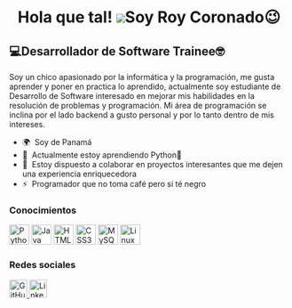 <!--
**roycvx/roycvx** is a ✨ _special_ ✨ repository because its `README.md` (this file) appears on your GitHub profile.

Here are some ideas to get you started:

- 🔭 I’m currently working on ...
- 🌱 I’m currently learning ...
- 👯 I’m looking to collaborate on ...
- 🤔 I’m looking for help with ...
- 💬 Ask me about ...
- 📫 How to reach me: ...
- 😄 Pronouns: ...
- ⚡ Fun fact: ...
-->

<h1 align="center">Hola que tal! <img src="https://user-images.githubusercontent.com/18350557/176309783-0785949b-9127-417c-8b55-ab5a4333674e.gif"/>Soy Roy Coronado😉</h1>

💻Desarrollador de Software Trainee🤓
---------------------------------

Soy un chico apasionado por la informática y la programación, me gusta aprender y poner en practica lo aprendido, actualmente soy estudiante de Desarrollo de Software interesado en mejorar mis habilidades en la resolución de problemas y programación.
Mi área de programación se inclina por el lado backend a gusto personal y por lo tanto dentro de mis intereses.

* 🌍  Soy de Panamá
* 🧠  Actualmente estoy aprendiendo Python🐍
* 🤝  Estoy dispuesto a colaborar en proyectos interesantes que me dejen una experiencia enriquecedora
* ⚡  Programador que no toma café pero si té negro
  
### Conocimientos

<p align="left">
    <a href="https://www.python.org/" target="_blank" rel="noreferrer"><img src="https://raw.githubusercontent.com/danielcranney/readme-generator/main/public/icons/skills/python-colored.svg" width="36" height="36" alt="Python" /></a>
    <a href="https://www.oracle.com/java/" target="_blank" rel="noreferrer"><img src="https://raw.githubusercontent.com/danielcranney/readme-generator/main/public/icons/skills/java-colored.svg" width="36" height="36" alt="Java" /></a>
    <a href="https://developer.mozilla.org/en-US/docs/Glossary/HTML5" target="_blank" rel="noreferrer"><img src="https://raw.githubusercontent.com/danielcranney/readme-generator/main/public/icons/skills/html5-colored.svg" width="36" height="36" alt="HTML5" /></a>
    <a href="https://www.w3.org/TR/CSS/#css" target="_blank" rel="noreferrer"><img src="https://raw.githubusercontent.com/danielcranney/readme-generator/main/public/icons/skills/css3-colored.svg" width="36" height="36" alt="CSS3" /></a>
    <a href="https://www.mysql.com/" target="_blank" rel="noreferrer"><img src="https://raw.githubusercontent.com/danielcranney/readme-generator/main/public/icons/skills/mysql-colored.svg" width="36" height="36" alt="MySQL" /></a>
    <a href="https://www.linux.org" target="_blank" rel="noreferrer"><img src="https://raw.githubusercontent.com/danielcranney/readme-generator/main/public/icons/skills/linux-colored.svg" width="36" height="36" alt="Linux" /></a>
</p>


### Redes sociales
<p align="left"> 
  <a href="https://www.github.com/roycvx" target="_blank" rel="noreferrer"> 
    <picture> 
      <source 
        media="(prefers-color-scheme: dark)" 
        srcset="https://raw.githubusercontent.com/danielcranney/readme-generator/main/public/icons/socials/github-dark.svg" 
      />
      <source 
        media="(prefers-color-scheme: light)" 
        srcset="https://raw.githubusercontent.com/danielcranney/readme-generator/main/public/icons/socials/github.svg" 
      />
      <img 
        src="https://raw.githubusercontent.com/danielcranney/readme-generator/main/public/icons/socials/github.svg" 
        width="32" 
        height="32" 
        alt="GitHub" 
      /> 
    </picture> 
  </a> 
  <a href="https://www.linkedin.com/in/roycoronado" target="_blank" rel="noreferrer"> 
    <picture> 
      <source 
        media="(prefers-color-scheme: dark)" 
        srcset="https://raw.githubusercontent.com/danielcranney/readme-generator/main/public/icons/socials/linkedin-dark.svg" 
      /> 
      <source 
        media="(prefers-color-scheme: light)" 
        srcset="https://raw.githubusercontent.com/danielcranney/readme-generator/main/public/icons/socials/linkedin.svg" 
      />
      <img 
        src="https://raw.githubusercontent.com/danielcranney/readme-generator/main/public/icons/socials/linkedin.svg" 
        width="32" 
        height="32" 
        alt="LinkedIn" 
      /> 
    </picture> 
  </a>
</p>

